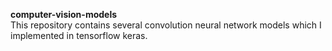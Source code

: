 **computer-vision-models**  
This repository contains several convolution neural network models which I implemented in tensorflow keras.

